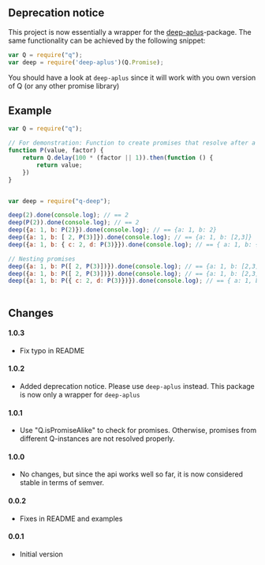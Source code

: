 Deprecation notice
------------------

This project is now essentially a wrapper for the [deep-aplus](https://npmjs.com/package/deep-aplus)-package.
The same functionality can be achieved by the following snippet:

```js
var Q = require("q");
var deep = require('deep-aplus')(Q.Promise);
```

You should have a look at `deep-aplus` since it will work with you own version of Q (or
any other promise library)

Example
-------

```js
var Q = require("q");

// For demonstration: Function to create promises that resolve after a specified time
function P(value, factor) {
    return Q.delay(100 * (factor || 1)).then(function () {
        return value;
    })
}


var deep = require("q-deep");

deep(2).done(console.log); // == 2
deep(P(2)).done(console.log); // == 2
deep({a: 1, b: P(2)}).done(console.log); // == {a: 1, b: 2}
deep({a: 1, b: [ 2, P(3)]}).done(console.log); // == {a: 1, b: [2,3]}
deep({a: 1, b: { c: 2, d: P(3)}}).done(console.log); // == { a: 1, b: { c: 2, d: 3 } }

// Nesting promises
deep({a: 1, b: P([ 2, P(3)])}).done(console.log); // == {a: 1, b: [2,3]}
deep({a: 1, b: P([ 2, P(3)])}).done(console.log); // == {a: 1, b: [2,3]}
deep({a: 1, b: P({ c: 2, d: P(3)})}).done(console.log); // == { a: 1, b: { c: 2, d: 3 } }
    
```



Changes
--------
#### 1.0.3
  * Fix typo in README
#### 1.0.2
  * Added deprecation notice. Please use `deep-aplus` instead.
    This package is now only a wrapper for `deep-aplus`
  
#### 1.0.1
  * Use "Q.isPromiseAlike" to check for promises. Otherwise, promises from different Q-instances
    are not resolved properly.

#### 1.0.0

  * No changes, but since the api works well so far, it is now considered stable in terms of semver.


#### 0.0.2
  * Fixes in README and examples

#### 0.0.1
  * Initial version
